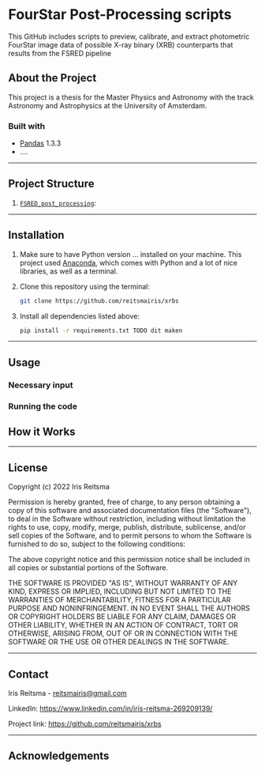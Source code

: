 # FourStar Post-Processing scripts

This GitHub includes scripts to preview, calibrate, and extract photometric FourStar image data of possible X-ray binary (XRB) counterparts that results from the FSRED pipeline


## About the Project
This project is a thesis for the Master Physics and Astronomy with the track Astronomy and Astrophysics at the University of Amsterdam.



### Built with
* [Pandas](https://pandas.pydata.org/docs/index.html) 1.3.3
* ....

---
## Project Structure 
1) [`FSRED_post_processing`](./FSRED_post_processing.ipynb): 


---
## Installation 
1) Make sure to have Python version ... installed on your machine. This project used [Anaconda](https://www.anaconda.com/), which comes with Python and a lot of nice libraries, as well as a terminal.

2) Clone this repository using the terminal:
    ```bash
    git clone https://github.com/reitsmairis/xrbs
    ```
3) Install all dependencies listed above: 
    ```bash
    pip install -r requirements.txt TODO dit maken
    ```
---
## Usage
### Necessary input

### Running the code


## How it Works





---
## License
Copyright (c) 2022 Iris Reitsma

Permission is hereby granted, free of charge, to any person obtaining a copy
of this software and associated documentation files (the "Software"), to deal
in the Software without restriction, including without limitation the rights
to use, copy, modify, merge, publish, distribute, sublicense, and/or sell
copies of the Software, and to permit persons to whom the Software is
furnished to do so, subject to the following conditions:

The above copyright notice and this permission notice shall be included in all
copies or substantial portions of the Software.

THE SOFTWARE IS PROVIDED "AS IS", WITHOUT WARRANTY OF ANY KIND, EXPRESS OR
IMPLIED, INCLUDING BUT NOT LIMITED TO THE WARRANTIES OF MERCHANTABILITY,
FITNESS FOR A PARTICULAR PURPOSE AND NONINFRINGEMENT. IN NO EVENT SHALL THE
AUTHORS OR COPYRIGHT HOLDERS BE LIABLE FOR ANY CLAIM, DAMAGES OR OTHER
LIABILITY, WHETHER IN AN ACTION OF CONTRACT, TORT OR OTHERWISE, ARISING FROM,
OUT OF OR IN CONNECTION WITH THE SOFTWARE OR THE USE OR OTHER DEALINGS IN THE
SOFTWARE.

---


## Contact

Iris Reitsma - reitsmairis@gmail.com 

LinkedIn: https://www.linkedin.com/in/iris-reitsma-269209139/ 

Project link: https://github.com/reitsmairis/xrbs 

---

## Acknowledgements 
